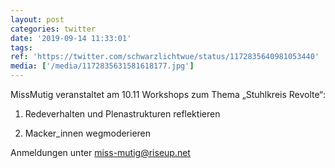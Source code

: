 ```yaml
---
layout: post
categories: twitter
date: '2019-09-14 11:33:01'
tags: 
ref: 'https://twitter.com/schwarzlichtwue/status/1172835640981053440'
media: ['/media/1172835631581618177.jpg']
---
```

MissMutig veranstaltet am 10.11 Workshops zum Thema „Stuhlkreis Revolte“:

1. Redeverhalten und Plenastrukturen reflektieren

2. Macker_innen wegmoderieren



Anmeldungen unter miss-mutig@riseup.net 
